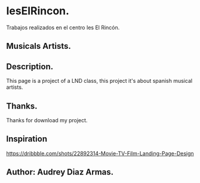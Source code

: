 # IesElRincon.
Trabajos realizados en el centro Ies El Rincón.

## Musicals Artists.

## Description.
This page is a project of a LND class, this project it's about spanish musical artists.

## Thanks.
Thanks for download my project.

## Inspiration
https://dribbble.com/shots/22892314-Movie-TV-Film-Landing-Page-Design

## Author: Audrey Diaz Armas.
